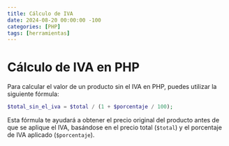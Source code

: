 ```yaml
---
title: Cálculo de IVA
date: 2024-08-20 00:00:00 -100
categories: [PHP]
tags: [herramientas]
---
```


# Cálculo de IVA en PHP

Para calcular el valor de un producto sin el IVA en PHP, puedes utilizar la siguiente fórmula:

```php
$total_sin_el_iva = $total / (1 + $porcentaje / 100);
```

Esta fórmula te ayudará a obtener el precio original del producto antes de que se aplique el IVA, basándose en el precio total (`$total`) y el porcentaje de IVA aplicado (`$porcentaje`).
